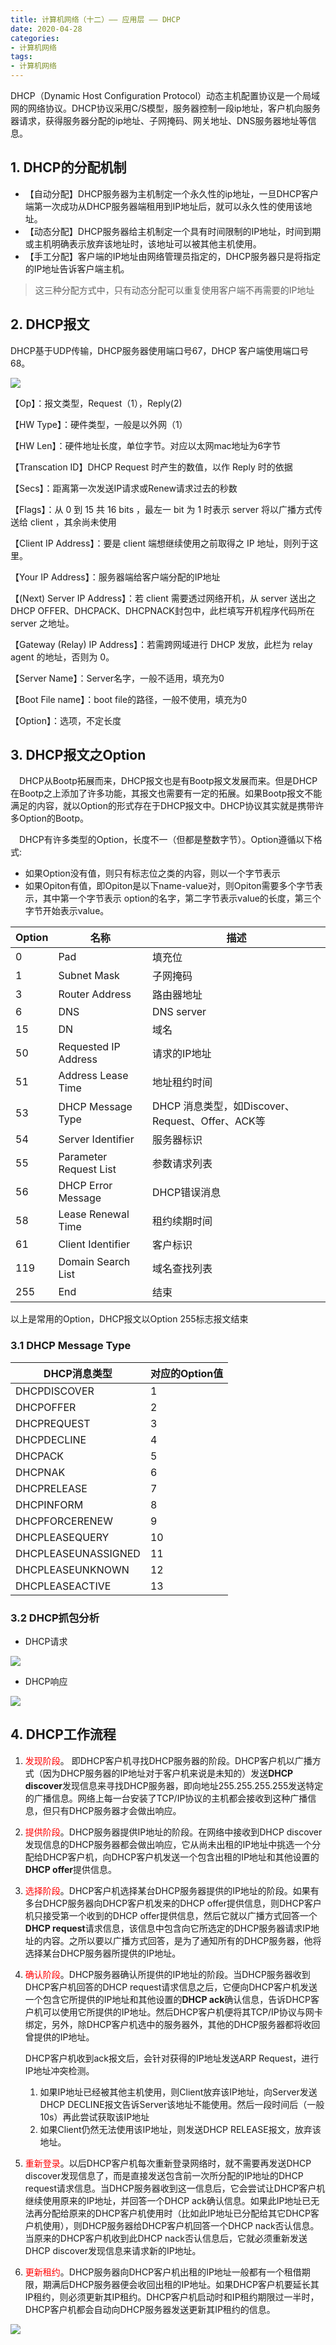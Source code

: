 ```yaml
---
title: 计算机网络（十二）—— 应用层 —— DHCP
date: 2020-04-28
categories:
- 计算机网络
tags:
- 计算机网络
---
```


DHCP（Dynamic Host Configuration Protocol）动态主机配置协议是一个局域网的网络协议。DHCP协议采用C/S模型，服务器控制一段ip地址，客户机向服务器请求，获得服务器分配的ip地址、子网掩码、网关地址、DNS服务器地址等信息。

<!--more-->

## 1. DHCP的分配机制

- 【自动分配】DHCP服务器为主机制定一个永久性的ip地址，一旦DHCP客户端第一次成功从DHCP服务器端租用到IP地址后，就可以永久性的使用该地址。
- 【动态分配】DHCP服务器给主机制定一个具有时间限制的IP地址，时间到期或主机明确表示放弃该地址时，该地址可以被其他主机使用。
- 【手工分配】客户端的IP地址由网络管理员指定的，DHCP服务器只是将指定的IP地址告诉客户端主机。

> 这三种分配方式中，只有动态分配可以重复使用客户端不再需要的IP地址

## 2. DHCP报文

DHCP基于UDP传输，DHCP服务器使用端口号67，DHCP 客户端使用端口号68。

![](https://shinerio.oss-cn-beijing.aliyuncs.com/blog_images/uncategory/20200425144347.png)

【Op】：报文类型，Request（1），Reply(2)

【HW Type】：硬件类型，一般是以外网（1）

【HW Len】：硬件地址长度，单位字节。对应以太网mac地址为6字节

【Transcation ID】DHCP Request 时产生的数值，以作 Reply 时的依据

【Secs】：距离第一次发送IP请求或Renew请求过去的秒数

【Flags】：从 0 到 15 共 16 bits ，最左一 bit 为 1 时表示 server 将以广播方式传送给 client ，其余尚未使用

【Client IP Address】：要是 client 端想继续使用之前取得之 IP 地址，则列于这里。

【Your IP Address】：服务器端给客户端分配的IP地址

【(Next) Server IP Address】：若 client 需要透过网络开机，从 server 送出之 DHCP OFFER、DHCPACK、DHCPNACK封包中，此栏填写开机程序代码所在 server 之地址。

【Gateway (Relay) IP Address】：若需跨网域进行 DHCP 发放，此栏为 relay agent 的地址，否则为 0。

【Server Name】：Server名字，一般不适用，填充为0

【Boot File name】：boot file的路径，一般不使用，填充为0

【Option】：选项，不定长度

## 3. DHCP报文之Option

　DHCP从Bootp拓展而来，DHCP报文也是有Bootp报文发展而来。但是DHCP在Bootp之上添加了许多功能，其报文也需要有一定的拓展。如果Bootp报文不能满足的内容，就以Option的形式存在于DHCP报文中。DHCP协议其实就是携带许多Option的Bootp。

　DHCP有许多类型的Option，长度不一（但都是整数字节）。Option遵循以下格式:
+ 如果Option没有值，则只有标志位之类的内容，则以一个字节表示
+ 如果Opiton有值，即Opiton是以下name-value对，则Opiton需要多个字节表示，其中第一个字节表示 option的名字，第二字节表示value的长度，第三个字节开始表示value。

| Option | 名称 | 描述 |
| ------ | ---- | ---- |
| 0	| Pad |	填充位 |
| 1	| Subnet Mask	| 子网掩码 |
| 3	| Router Address	| 路由器地址 |
| 6	| DNS	| DNS server |
| 15	| DN	| 域名 |
| 50	| Requested IP Address	| 请求的IP地址 |
| 51 | Address Lease Time	| 地址租约时间 |
| 53	| DHCP Message Type | 	DHCP 消息类型，如Discover、Request、Offer、ACK等 |
| 54	| Server Identifier	| 服务器标识 |
| 55	| Parameter Request List	| 参数请求列表 |
| 56	| DHCP Error Message	| DHCP错误消息 |
| 58	| Lease Renewal Time	| 租约续期时间 |
| 61	| Client Identifier	| 客户标识 |
| 119	| Domain Search List	| 域名查找列表 |
| 255 |	End	| 结束 |

以上是常用的Option，DHCP报文以Option 255标志报文结束

### 3.1 DHCP Message Type

| DHCP消息类型 |	对应的Option值 |
| --- | --- |
| DHCPDISCOVER |	1 |
| DHCPOFFER |	2 |
| DHCPREQUEST |	 3 |
| DHCPDECLINE |	4 |
| DHCPACK |	5 |
| DHCPNAK |	6 |
| DHCPRELEASE |	7 |
| DHCPINFORM |	8 |
| DHCPFORCERENEW |	9 |
| DHCPLEASEQUERY |	10 |
| DHCPLEASEUNASSIGNED |	11 |
| DHCPLEASEUNKNOWN |	12 |
| DHCPLEASEACTIVE |	13 |

### 3.2 DHCP抓包分析

- DHCP请求

![](https://shinerio.oss-cn-beijing.aliyuncs.com/blog_images/uncategory/20200425160708.png)

- DHCP响应

![](https://shinerio.oss-cn-beijing.aliyuncs.com/blog_images/uncategory/20200425171347.png)

## 4. DHCP工作流程

1. <font color=red>发现阶段</font>。 即DHCP客户机寻找DHCP服务器的阶段。DHCP客户机以广播方式（因为DHCP服务器的IP地址对于客户机来说是未知的）发送**DHCP discover**发现信息来寻找DHCP服务器，即向地址255.255.255.255发送特定的广播信息。网络上每一台安装了TCP/IP协议的主机都会接收到这种广播信息，但只有DHCP服务器才会做出响应。

2. <font color=red>提供阶段</font>。DHCP服务器提供IP地址的阶段。在网络中接收到DHCP discover发现信息的DHCP服务器都会做出响应，它从尚未出租的IP地址中挑选一个分配给DHCP客户机，向DHCP客户机发送一个包含出租的IP地址和其他设置的**DHCP offer**提供信息。

3. <font color=red>选择阶段</font>。DHCP客户机选择某台DHCP服务器提供的IP地址的阶段。如果有多台DHCP服务器向DHCP客户机发来的DHCP offer提供信息，则DHCP客户机只接受第一个收到的DHCP offer提供信息，然后它就以广播方式回答一个**DHCP request**请求信息，该信息中包含向它所选定的DHCP服务器请求IP地址的内容。之所以要以广播方式回答，是为了通知所有的DHCP服务器，他将选择某台DHCP服务器所提供的IP地址。

4. <font color=red>确认阶段</font>。DHCP服务器确认所提供的IP地址的阶段。当DHCP服务器收到DHCP客户机回答的DHCP request请求信息之后，它便向DHCP客户机发送一个包含它所提供的IP地址和其他设置的**DHCP ack**确认信息，告诉DHCP客户机可以使用它所提供的IP地址。然后DHCP客户机便将其TCP/IP协议与网卡绑定，另外，除DHCP客户机选中的服务器外，其他的DHCP服务器都将收回曾提供的IP地址。

    DHCP客户机收到ack报文后，会针对获得的IP地址发送ARP Request，进行IP地址冲突检测。

   1. 如果IP地址已经被其他主机使用，则Client放弃该IP地址，向Server发送DHCP DECLINE报文告诉Server该地址不能使用。然后一段时间后（一般10s）再此尝试获取该IP地址
   2. 如果Client仍然无法使用该IP地址，则发送DHCP RELEASE报文，放弃该地址。

5. <font color=red>重新登录</font>。以后DHCP客户机每次重新登录网络时，就不需要再发送DHCP discover发现信息了，而是直接发送包含前一次所分配的IP地址的DHCP request请求信息。当DHCP服务器收到这一信息后，它会尝试让DHCP客户机继续使用原来的IP地址，并回答一个DHCP ack确认信息。如果此IP地址已无法再分配给原来的DHCP客户机使用时（比如此IP地址已分配给其它DHCP客户机使用），则DHCP服务器给DHCP客户机回答一个DHCP nack否认信息。当原来的DHCP客户机收到此DHCP nack否认信息后，它就必须重新发送DHCP discover发现信息来请求新的IP地址。

6. <font color=red>更新租约</font>。DHCP服务器向DHCP客户机出租的IP地址一般都有一个租借期限，期满后DHCP服务器便会收回出租的IP地址。如果DHCP客户机要延长其IP租约，则必须更新其IP租约。DHCP客户机启动时和IP租约期限过一半时，DHCP客户机都会自动向DHCP服务器发送更新其IP租约的信息。

![](https://shinerio.oss-cn-beijing.aliyuncs.com/blog_images/uncategory/20200425170404.png)